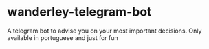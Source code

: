 # wanderley-telegram-bot
A telegram bot to advise you on your most important decisions. Only available in portuguese and just for fun
